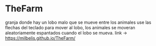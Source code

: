 # TheFarm
granja donde hay un lobo malo que se mueve entre los animales
use las flechas del teclado para mover al lobo, los animales se moveran aleatoriamente espantados cuando el lobo se mueva.
link -> https://milbelis.github.io/TheFarm/
